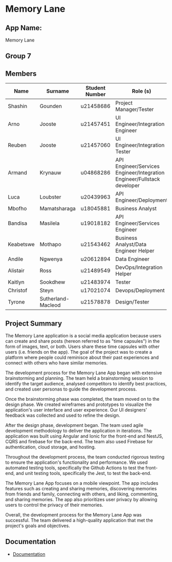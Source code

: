 # Memory Lane

## App Name:
Memory Lane

## Group 7
## Members
| Name | Surname | Student Number | Role (s) |
| --- | --- | --- | --- |
| Shashin | Gounden | u21458686 | Project Manager/Tester |
| Arno | Jooste | u21457451 | UI Engineer/Integration Engineer |
| Reuben | Jooste | u21457060 | UI Engineer/Integration Tester |
| Armand | Krynauw | u04868286 | API Engineer/Services Engineer/Integration Engineer/Fullstack developer |
| Luca | Loubster | u20439963 | API Engineer/Deployment |
| Mbofho | Mamatsharaga | u18045881 | Business Analyst |
| Bandisa | Masilela | u19018182 | API Engineer/Services Engineer |
| Keabetswe | Mothapo | u21543462 | Business Analyst/Data Engineer Helper |
| Andile | Ngwenya | u20612894 | Data Engineer |
| Alistair | Ross | u21489549 | DevOps/Integration Helper |
| Kaitlyn | Sookdhew  | u21483974 | Tester |
| Christof | Steyn | u17021074 | Devops/Deployment |
| Tyrone | Sutherland-Macleod | u21578878 | Design/Tester |

## Project Summary
The Memory Lane application is a social media application because users can create and share posts (hereon referred to as "time capsules") in the form of images, text, or both. Users share these time capsules with other users (i.e. friends on the app). The goal of the project was to create a platform where people could reminisce about their past experiences and connect with others who have similar memories.

The development process for the Memory Lane App began with extensive brainstorming and planning. The team held a brainstorming session to identify the target audience, analysed competitors to identify best practices, and created user personas to guide the development process.

Once the brainstorming phase was completed, the team moved on to the design phase. We created wireframes and prototypes to visualize the application's user interface and user experience. Our UI designers’ feedback was collected and used to refine the design.

After the design phase, development began. The team used agile development methodology to deliver the application in iterations. The application was built using Angular and Ionic for the front-end and NestJS, CQRS and firebase for the back-end. The team also used Firebase for authentication, cloud storage, and hosting.

Throughout the development process, the team conducted rigorous testing to ensure the application's functionality and performance. We used automated testing tools, specifically the Github Actions to test the front-end, and unit testing tools, specifically the Jest, to test the back-end.

The Memory Lane App focuses on a mobile viewpoint. The app includes features such as creating and sharing memories, discovering memories from friends and family, connecting with others, and liking, commenting, and sharing memories. The app also prioritizes user privacy by allowing users to control the privacy of their memories.

Overall, the development process for the Memory Lane App was successful. The team delivered a high-quality application that met the project's goals and objectives.

## Documentation

- [Documentation](https://github.com/Memory-Lane-COS301/miniproject-2023/blob/dev/Documentation/Memory_Lane_Documentation.pdf)
